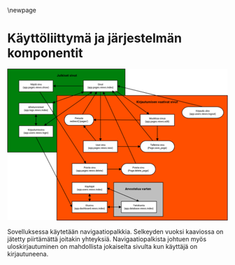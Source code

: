 \newpage
# Käyttöliittymä ja järjestelmän komponentit
![kayttoliittyma-ja-jarjestelman-komponentit](kayttoliittyma-ja-jarjestelman-komponentit.png "Käyttöliittymä ja järjestelmän komponentit")

Sovelluksessa käytetään navigaatiopalkkia. 
Selkeyden vuoksi kaaviossa on jätetty piirtämättä joitakin yhteyksiä.
Navigaatiopalkista johtuen myös uloskirjautuminen on mahdollista jokaiselta sivulta kun käyttäjä on kirjautuneena.